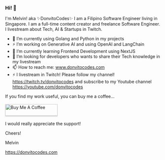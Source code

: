 ### Hi! 👋

I'm Melvin! aka ✨DonvitoCodes✨ I am a Filipino Software Engineer living in Singapore. I am a full-time content creator and freelance Software Engineer. I livestream about Tech, AI & Startups in Twitch. 

- 🔭 I’m currently using Golang and Python in my projects
- ⚡ I’m working on Generative AI and using OpenAI and LangChain
- 🌱 I’m currently learning Frontend Development using NextJS
- 👯 I’m looking for developers who wants to share their Tech knowledge in my livestream
- 📫 How to reach me: www.donvitocodes.com
- ⚡ I livestream in Twitch! Please follow my channel! https://twitch.tv/donvitocodes and subscribe to my Youtube channel https://youtube.com/donvitocodes

If you find my work useful, you can buy me a coffee...<br/><br/>
<a href="https://www.buymeacoffee.com/donvitocodes" target="_blank"><img src="https://cdn.buymeacoffee.com/buttons/v2/default-yellow.png" alt="Buy Me A Coffee" style="height: 38px !important;width: 170px !important;box-shadow: 0px 3px 2px 0px rgba(190, 190, 190, 0.5) !important;-webkit-box-shadow: 0px 3px 2px 0px rgba(190, 190, 190, 0.5) !important;" ></a><br/><br/>
I would really appreciate the support!

Cheers!

Melvin

https://donvitocodes.com

<!--
**donvito/donvito** is a ✨ _special_ ✨ repository because its `README.md` (this file) appears on your GitHub profile.

Here are some ideas to get you started:

- 🔭 I’m currently working on ...
- 🌱 I’m currently learning ...
- 👯 I’m looking to collaborate on ...
- 🤔 I’m looking for help with ...
- 💬 Ask me about ...
- 📫 How to reach me: ...
- 😄 Pronouns: ...
- ⚡ Fun fact: ...
-->
